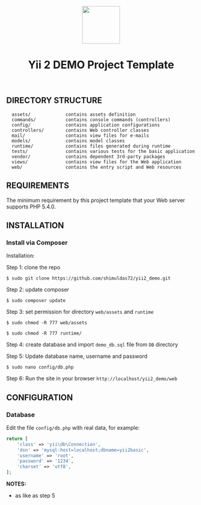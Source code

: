 <p align="center">
    <a href="https://github.com/yiisoft" target="_blank">
        <img src="https://avatars0.githubusercontent.com/u/993323" height="100px">
    </a>
    <h1 align="center">Yii 2 DEMO Project Template</h1>
    <br>
</p>


DIRECTORY STRUCTURE
-------------------

      assets/             contains assets definition
      commands/           contains console commands (controllers)
      config/             contains application configurations
      controllers/        contains Web controller classes
      mail/               contains view files for e-mails
      models/             contains model classes
      runtime/            contains files generated during runtime
      tests/              contains various tests for the basic application
      vendor/             contains dependent 3rd-party packages
      views/              contains view files for the Web application
      web/                contains the entry script and Web resources



REQUIREMENTS
------------

The minimum requirement by this project template that your Web server supports PHP 5.4.0.


INSTALLATION
------------

### Install via Composer

Installation:

Step 1: clone the repo

``` $ sudo git clone https://github.com/shimuldas72/yii2_demo.git ```

Step 2: update composer

``` $ sudo composer update ```

Step 3:  set permission for directory `web/assets` and `runtime`
  
``` $ sudo chmod -R 777 web/assets ```

``` $ sudo chmod -R 777 runtime/ ```

Step 4: create database and import `demo_db.sql` file from `DB` directory

Step 5: Update database name, username and password 

``` $ sudo nano config/db.php ```

Step 6: Run the site in your browser `http://localhost/yii2_demo/web`



CONFIGURATION
-------------

### Database

Edit the file `config/db.php` with real data, for example:

```php
return [
    'class' => 'yii\db\Connection',
    'dsn' => 'mysql:host=localhost;dbname=yii2basic',
    'username' => 'root',
    'password' => '1234',
    'charset' => 'utf8',
];
```

**NOTES:**
- as like as step 5



